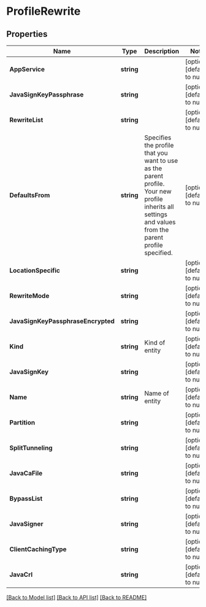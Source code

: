 # ProfileRewrite

## Properties
Name | Type | Description | Notes
------------ | ------------- | ------------- | -------------
**AppService** | **string** |  | [optional] [default to null]
**JavaSignKeyPassphrase** | **string** |  | [optional] [default to null]
**RewriteList** | **string** |  | [optional] [default to null]
**DefaultsFrom** | **string** | Specifies the profile that you want to use as the parent profile. Your new profile inherits all settings and values from the parent profile specified. | [optional] [default to null]
**LocationSpecific** | **string** |  | [optional] [default to null]
**RewriteMode** | **string** |  | [optional] [default to null]
**JavaSignKeyPassphraseEncrypted** | **string** |  | [optional] [default to null]
**Kind** | **string** | Kind of entity | [optional] [default to null]
**JavaSignKey** | **string** |  | [optional] [default to null]
**Name** | **string** | Name of entity | [optional] [default to null]
**Partition** | **string** |  | [optional] [default to null]
**SplitTunneling** | **string** |  | [optional] [default to null]
**JavaCaFile** | **string** |  | [optional] [default to null]
**BypassList** | **string** |  | [optional] [default to null]
**JavaSigner** | **string** |  | [optional] [default to null]
**ClientCachingType** | **string** |  | [optional] [default to null]
**JavaCrl** | **string** |  | [optional] [default to null]

[[Back to Model list]](../README.md#documentation-for-models) [[Back to API list]](../README.md#documentation-for-api-endpoints) [[Back to README]](../README.md)


